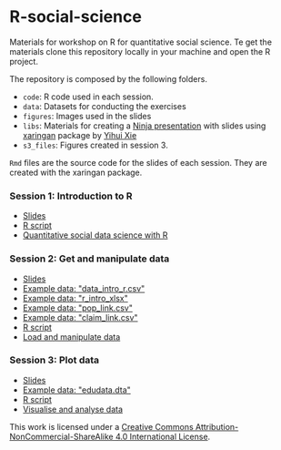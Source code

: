 # R-social-science

Materials for workshop on R for quantitative social science. Te get the materials clone this repository locally in your machine and open the R project.

The repository is composed by the following folders.

- `code`: R code used in each session. 
- `data`: Datasets for conducting the exercises
- `figures`: Images used in the slides
- `libs`: Materials for creating a [Ninja presentation](https://slides.yihui.name/xaringan/#1) with slides using [xaringan](https://cran.r-project.org/web/packages/xaringan/index.html) package by [Yihui Xie](https://yihui.name/en/)
- `s3_files`: Figures created in session 3.

`Rmd` files are the source code for the slides of each session. They are created with the xaringan package. 


### Session 1: Introduction to R

-  [Slides](https://edugonzaloalmorox.github.io/slides1/#1)
-  [R script](https://github.com/edugonzaloalmorox/R-social-science/blob/master/code/s1.R)
-  [Quantitative social data science with R](https://github.com/edugonzaloalmorox/R-social-science/blob/master/Quantitative%20social%20science%20with%20R.pdf)

### Session 2: Get and manipulate data

-  [Slides](https://edugonzaloalmorox.github.io/slides2/#1)
-  [Example data: "data_intro_r.csv"](https://github.com/edugonzaloalmorox/R-social-science/blob/master/data/data_intro_r.csv)
-  [Example data: "r_intro_xlsx"](https://github.com/edugonzaloalmorox/R-social-science/blob/master/data/r_intro.xlsx)
-  [Example data: "pop_link.csv"](https://github.com/edugonzaloalmorox/R-social-science/blob/master/data/pop_link.csv)
-  [Example data: "claim_link.csv"](https://github.com/edugonzaloalmorox/R-social-science/blob/master/data/claim_link.csv)
-  [R script](https://github.com/edugonzaloalmorox/R-social-science/blob/master/code/s2.R)
-  [Load and manipulate data](https://github.com/edugonzaloalmorox/R-social-science/blob/master/Load%20and%20manipulate%20data.pdf)

### Session 3: Plot data

-  [Slides](https://edugonzaloalmorox.github.io/slides3/#1)
-  [Example data: "edudata.dta"](https://github.com/edugonzaloalmorox/R-social-science/blob/master/data/edudata.dta)
-  [R script](https://github.com/edugonzaloalmorox/R-social-science/blob/master/code/s3.R)
-  [Visualise and analyse data](https://github.com/edugonzaloalmorox/R-social-science/blob/master/Visualise%20and%20analyse%20data.pdf)

This work is licensed under a [Creative Commons Attribution-NonCommercial-ShareAlike 4.0 International License](https://creativecommons.org/licenses/by-nc-sa/4.0/).
